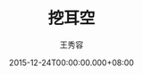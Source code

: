 ---
issue: 153
title: 挖耳空
author: 王秀容
date: 2015-12-24T00:00:00.000+08:00
topic: 懷想
difficulty: 1
wikidata: Q98095515
wikidata_link: https://www.wikidata.org/wiki/Q98095515
author_wikidata_link: https://www.wikidata.org/wiki/Q98096261
author_wikidata: Q98096261
---